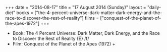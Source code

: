 +++
date = "2014-08-17"
title = "17 August 2014 (Sunday)"
layout = "daily-diet"
books = ["the-4-percent-universe-dark-matter-dark-energy-and-the-race-to-discover-the-rest-of-reality"]
films = ["conquest-of-the-planet-of-the-apes-1972"]
+++


* Book: The 4 Percent Universe: Dark Matter, Dark Energy, and the Race to Discover the Rest of Reality {E} /f/
* Film: Conquest of the Planet of the Apes (1972) +

